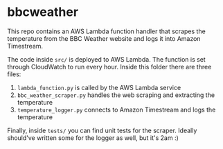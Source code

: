 # bbcweather
This repo contains an AWS Lambda function handler that scrapes the temperature from the BBC Weather website and logs it into Amazon Timestream.

The code inside `src/` is deployed to AWS Lambda. The function is set through CloudWatch to run every hour. Inside this folder there are three files:
1. `lambda_function.py` is called by the AWS Lambda service
2. `bbc_weather_scraper.py` handles the web scraping and extracting the temperature
3. `temperature_logger.py` connects to Amazon Timestream and logs the temperature

Finally, inside `tests/` you can find unit tests for the scraper. Ideally should've written some for the logger as well, but it's 2am :)
